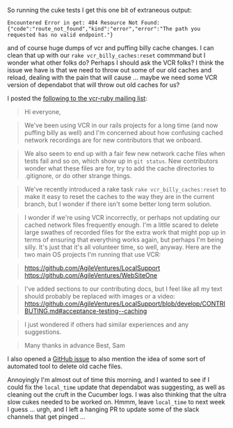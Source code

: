 So running the cuke tests I get this one bit of extraneous output:

```
Encountered Error in get: 404 Resource Not Found: {"code":"route_not_found","kind":"error","error":"The path you requested has no valid endpoint."}
```
and of course huge dumps of vcr and puffing billy cache changes.  I can clean that up with our `rake vcr_billy_caches:reset` commmand but I wonder what other folks do?  Perhaps I should ask the VCR folks?  I think the issue we have is that we need to throw out some of our old caches and reload, dealing with the pain that will cause ... maybe we need some VCR version of dependabot that will throw out old caches for us?

I posted the [following to the vcr-ruby mailing list](https://groups.google.com/forum/#!topic/vcr-ruby/8DoA7MUq-38):

> Hi everyone,

> We've been using VCR in our rails projects for a long time (and now puffing billy as well) and I'm concerned about how confusing cached network recordings are for new contributors that we onboard.

> We also seem to end up with a fair few new network cache files when tests fail and so on, which show up in `git status`.  New contributors wonder what these files are for, try to add the cache directories to .gitignore, or do other strange things.

> We've recently introduced a rake task `rake vcr_billy_caches:reset` to make it easy to reset the caches to the way they are in the current branch, but I wonder if there isn't some better long term solution.

> I wonder if we're using VCR incorrectly, or perhaps not updating our cached network files frequently enough.  I'm a little scared to delete large swathes of recorded files for the extra work that might pop up in terms of ensuring that everything works again, but perhaps I'm being silly.  It's just that it's all volunteer time, so well, anyway.  Here are the two main OS projects I'm running that use VCR:

> https://github.com/AgileVentures/LocalSupport
> https://github.com/AgileVentures/WebSiteOne

> I've added sections to our contributing docs, but I feel like all my text should probably be replaced with images or a video: https://github.com/AgileVentures/LocalSupport/blob/develop/CONTRIBUTING.md#acceptance-testing--caching

> I just wondered if others had similar experiences and any suggestions.

> Many thanks in advance
> Best, Sam

I also opened a [GitHub issue](https://github.com/vcr/vcr/issues/672) to also mention the idea of some sort of automated tool to delete old cache files.  

Annoyingly I'm almost out of time this morning, and I wanted to see if I could fix the `local_time` update that dependabot was suggesting, as well as cleaning out the cruft in the Cucumber logs.  I was also thinking that the ultra slow cukes needed to be worked on.  Hmmm, leave `local_time` to next week I guess ... urgh, and I left a hanging PR to update some of the slack channels that get pinged ...
